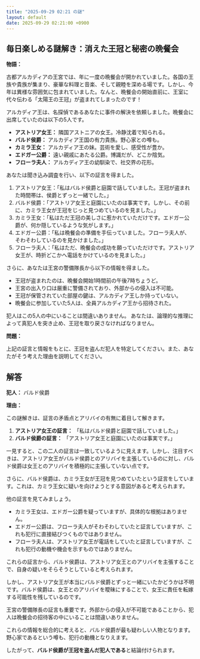 ```yaml
---
title: "2025-09-29 02:21 の謎"
layout: default
date: 2025-09-29 02:21:00 +0900
---
```

## 毎日楽しめる謎解き：消えた王冠と秘密の晩餐会

**物語：**

古都アルカディアの王宮では、年に一度の晩餐会が開かれていました。各国の王族や貴族が集まり、豪華な料理と音楽、そして親睦を深める場です。しかし、今年は異様な雰囲気に包まれていました。なんと、晩餐会の開始直前に、王室に代々伝わる「太陽王の王冠」が盗まれてしまったのです！

アルカディア王は、名探偵であるあなたに事件の解決を依頼しました。晩餐会に出席していたのは以下の5人です。

*   **アストリア女王：** 隣国アストニアの女王。冷静沈着で知られる。
*   **バルド侯爵：** アルカディア王国の有力貴族。野心家との噂も。
*   **カミラ王女：** アルカディア王の妹。芸術を愛し、感受性が豊か。
*   **エドガー公爵：** 遠い親戚にあたる公爵。博識だが、どこか陰気。
*   **フローラ夫人：** アルカディア王の幼馴染で、社交界の花形。

あなたは聞き込み調査を行い、以下の証言を得ました。

1.  アストリア女王：「私はバルド侯爵と庭園で話していました。王冠が盗まれた時間帯は、侯爵とずっと一緒でした。」
2.  バルド侯爵：「アストリア女王と庭園にいたのは事実です。しかし、その前に、カミラ王女が王冠をじっと見つめているのを見ました。」
3.  カミラ王女：「私はただ王冠の美しさに惹かれていただけです。エドガー公爵が、何か隠しているような気がします。」
4.  エドガー公爵：「私は晩餐会の準備を手伝っていました。フローラ夫人が、そわそわしているのを見かけました。」
5.  フローラ夫人：「私はただ、晩餐会の成功を願っていただけです。アストリア女王が、時折どこかへ電話をかけているのを見ました。」

さらに、あなたは王宮の警備隊長から以下の情報を得ました。

*   王冠が盗まれたのは、晩餐会開始1時間前の午後7時ちょうど。
*   王宮の出入り口は厳重に警備されており、外部からの侵入は不可能。
*   王冠が保管されていた部屋の鍵は、アルカディア王しか持っていない。
*   晩餐会に参加していた5人は、全員アルカディア王から招待された。

犯人はこの5人の中にいることは間違いありません。
あなたは、論理的な推理によって真犯人を突き止め、王冠を取り戻さなければなりません。

**問題：**

上記の証言と情報をもとに、王冠を盗んだ犯人を特定してください。また、あなたがそう考えた理由を説明してください。

## 解答

**犯人：** バルド侯爵

**理由：**

この謎解きは、証言の矛盾点とアリバイの有無に着目して解きます。

1.  **アストリア女王の証言：** 「私はバルド侯爵と庭園で話していました。」
2.  **バルド侯爵の証言：** 「アストリア女王と庭園にいたのは事実です。」

一見すると、この二人の証言は一致しているように見えます。しかし、注目すべきは、アストリア女王がバルド侯爵とのアリバイを主張しているのに対し、バルド侯爵は女王とのアリバイを積極的に主張していない点です。

さらに、バルド侯爵は、カミラ王女が王冠を見つめていたという証言をしています。これは、カミラ王女に疑いを向けようとする意図があると考えられます。

他の証言を見てみましょう。

*   カミラ王女は、エドガー公爵を疑っていますが、具体的な根拠はありません。
*   エドガー公爵は、フローラ夫人がそわそわしていたと証言していますが、これも犯行に直接結びつくものではありません。
*   フローラ夫人は、アストリア女王が電話をしていたと証言していますが、これも犯行の動機や機会を示すものではありません。

これらの証言から、バルド侯爵は、アストリア女王とのアリバイを主張することで、自身の疑いをそらそうとしていると考えられます。

しかし、アストリア女王が本当にバルド侯爵とずっと一緒にいたかどうかは不明です。バルド侯爵は、女王とのアリバイを曖昧にすることで、女王に責任を転嫁する可能性を残しているのです。

王宮の警備隊長の証言も重要です。外部からの侵入が不可能であることから、犯人は晩餐会の招待客の中にいることは間違いありません。

これらの情報を総合的に考えると、バルド侯爵が最も疑わしい人物となります。野心家であるという噂も、犯行の動機となりえます。

したがって、**バルド侯爵が王冠を盗んだ犯人である**と結論付けられます。
